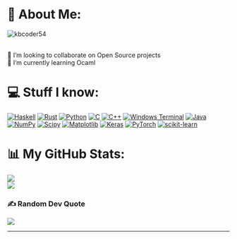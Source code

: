# 💫 About Me:
<p align="left"> <img src="https://komarev.com/ghpvc/?username=kbcoder54&label=Profile%20views&color=0e75b6&style=flat" alt="kbcoder54" /> </p>
<br>👯 I’m looking to collaborate on Open Source projects<br>🌱 I’m currently learning Ocaml<br>



# 💻 Stuff I know:
[![Haskell](https://img.shields.io/badge/Haskell-white.svg?style=for-the-badge&logo=haskell&logoColor=purple)](#) [![Rust](https://img.shields.io/badge/rust-%23000000.svg?style=for-the-badge&logo=rust&logoColor=white)](#) [![Python](https://img.shields.io/badge/python-3670A0?style=for-the-badge&logo=python&logoColor=ffdd54)](#) [![C](https://img.shields.io/badge/c-%2300599C.svg?style=for-the-badge&logo=c&logoColor=white)](#) [![C++](https://img.shields.io/badge/c++-%2300599C.svg?style=for-the-badge&logo=c%2B%2B&logoColor=white)](#) [![Windows Terminal](https://img.shields.io/badge/Windows%20Terminal-%234D4D4D.svg?style=for-the-badge&logo=windows-terminal&logoColor=white)](#) [![Java](https://img.shields.io/badge/java-%23ED8B00.svg?style=for-the-badge&logo=openjdk&logoColor=white)](#) [![NumPy](https://img.shields.io/badge/numpy-%23013243.svg?style=for-the-badge&logo=numpy&logoColor=white)](#) [![Scipy](https://img.shields.io/badge/SciPy-%230C55A5.svg?style=for-the-badge&logo=scipy&logoColor=%white)](#) [![Matplotlib](https://img.shields.io/badge/Matplotlib-%23ffffff.svg?style=for-the-badge&logo=Matplotlib&logoColor=black)](#) [![Keras](https://img.shields.io/badge/Keras-%23D00000.svg?style=for-the-badge&logo=Keras&logoColor=white)](#) [![PyTorch](https://img.shields.io/badge/PyTorch-%23EE4C2C.svg?style=for-the-badge&logo=PyTorch&logoColor=white)](#) [![scikit-learn](https://img.shields.io/badge/scikit--learn-%23F7931E.svg?style=for-the-badge&logo=scikit-learn&logoColor=white)](#)

# 📊 My GitHub Stats:
[![](https://github-readme-stats.vercel.app/api?username=kbcoder54&theme=dark&hide_border=true&include_all_commits=true&count_private=true)](#)<br/>
[![](https://github-readme-stats.vercel.app/api/top-langs?username=kbcoder54&theme=dark&hide_border=true&show_icons=true&locale=en&layout=compact)](#)<br/>

### ✍️ Random Dev Quote
![](https://quotes-github-readme.vercel.app/api?type=horizontal&theme=dark)

<!--
### 😂 Random Dev Meme
<img src='https://randommeme-five.vercel.app/' style="height: 400px;"/>
-->
---
